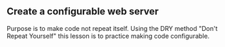 Create a configurable web server
---

Purpose is to make code not repeat itself. Using the DRY method "Don't Repeat Yourself" this lesson is to practice making code configurable.